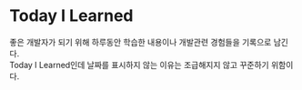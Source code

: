 # Today I Learned
좋은 개발자가 되기 위해 하루동안 학습한 내용이나 개발관련 경험들을 기록으로 남긴다.   
Today I Learned인데 날짜를 표시하지 않는 이유는 조급해지지 않고 꾸준하기 위함이다.
